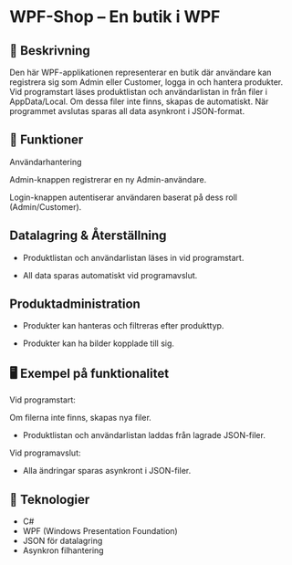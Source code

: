 # WPF-Shop – En butik i WPF
## 📌 Beskrivning
Den här WPF-applikationen representerar en butik där användare kan registrera sig som Admin eller Customer, logga in och hantera produkter. Vid programstart läses produktlistan och användarlistan in från filer i AppData/Local. Om dessa filer inte finns, skapas de automatiskt. När programmet avslutas sparas all data asynkront i JSON-format.

## 🔧 Funktioner
Användarhantering

Admin-knappen registrerar en ny Admin-användare.

Login-knappen autentiserar användaren baserat på dess roll (Admin/Customer).

## Datalagring & Återställning

- Produktlistan och användarlistan läses in vid programstart.

- All data sparas automatiskt vid programavslut.

## Produktadministration

- Produkter kan hanteras och filtreras efter produkttyp.

- Produkter kan ha bilder kopplade till sig.

## 🖥️ Exempel på funktionalitet
Vid programstart:

Om filerna inte finns, skapas nya filer.

- Produktlistan och användarlistan laddas från lagrade JSON-filer.

Vid programavslut:

- Alla ändringar sparas asynkront i JSON-filer.

## 🚀 Teknologier
- C#
- WPF (Windows Presentation Foundation)
- JSON för datalagring
- Asynkron filhantering
